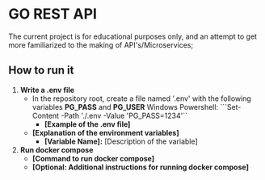 # GO REST API

The current project is for educational purposes only, and an attempt to get more familiarized to the making of API's/Microservices;

## How to run it

1. **Write a .env file**
    * In the repository root, create a file named '.env' with the following variables **PG_PASS** and **PG_USER**
    Windows Powershell: 
    ```Set-Content -Path './.env -Value 'PG_PASS=1234'``
        * **[Example of the .env file]**
    * **[Explanation of the environment variables]**
        * **[Variable Name]:** [Description of the variable] 
1. **Run docker compose**
    * **[Command to run docker compose]** 
    * **[Optional: Additional instructions for running docker compose]**